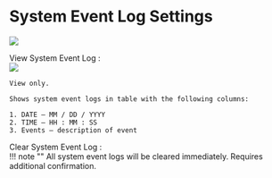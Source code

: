 # System Event Log Settings #

![](https://cdrt.github.io/mk_docs/ref/bios/settings/thinkstation/img/ts_systemeventlog.png)

View System Event Log
:	
	![](https://cdrt.github.io/mk_docs/ref/bios/settings/thinkstation/img/ts_viewsystemeventlog.png)

	View only.

	Shows system event logs in table with the following columns:

	1. DATE – MM / DD / YYYY
	2. TIME – HH : MM : SS
	3. Events – description of event




Clear System Event Log
:	
	!!! note ""
		All system event logs will be cleared immediately. Requires additional confirmation.

